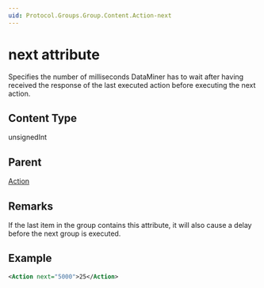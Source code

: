 ```yaml
---
uid: Protocol.Groups.Group.Content.Action-next
---
```


# next attribute

Specifies the number of milliseconds DataMiner has to wait after having received the response of the last executed action before executing the next action.

## Content Type

unsignedInt

## Parent

[Action](xref:Protocol.Groups.Group.Content.Action)

## Remarks

If the last item in the group contains this attribute, it will also cause a delay before the next group is executed.

## Example

```xml
<Action next="5000">25</Action>
```
